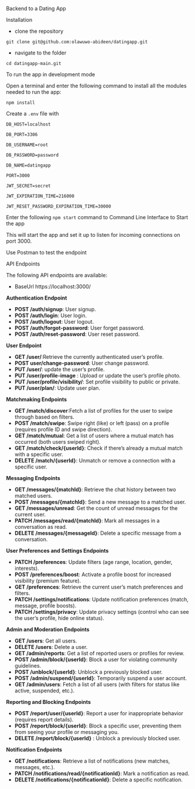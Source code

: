 Backend to a Dating App 

Installation

- clone the repository


`git clone git@github.com:olawuwo-abideen/datingapp.git`


- navigate to the folder


`cd datingapp-main.git`

To run the app in development mode

Open a terminal and enter the following command to install all the  modules needed to run the app:

`npm install`


Create a `.env` file with

`DB_HOST=localhost`

`DB_PORT=3306`

`DB_USERNAME=root`

`DB_PASSWORD=password`

`DB_NAME=datingapp`

`PORT=3000`

`JWT_SECRET=secret`

`JWT_EXPIRATION_TIME=216000`

`JWT_RESET_PASSWORD_EXPIRATION_TIME=30000`


Enter the following `npm start` command to Command Line Interface to Start the app

This will start the app and set it up to listen for incoming connections on port 3000. 

Use Postman to test the endpoint

API Endpoints

The following API endpoints are available:

- BaseUrl https://localhost:3000/


**Authentication Endpoint**

- **POST /auth/signup**: User signup.
- **POST /auth/login**: User login.
- **POST /auth/logout**: User logout.
- **POST /auth/forgot-password**: User forget password.
- **POST /auth/reset-password**: User reset password.

**User Endpoint**

- **GET /user/**:Retrieve the currently authenticated user’s profile.
- **POST user/change-password**: User change password.
- **PUT /user/**: update the user’s profile.
- **PUT /user/profile-image** : Upload or update the user’s profile photo.
- **PUT /user/profile/visibility/**: Set profile visibility to public or private.
- **PUT /user/plan/**: Update user plan.

**Matchmaking Endpoints**

- **GET /match/discover**:Fetch a list of profiles for the user to swipe through based on filters.
- **POST /match/swipe**: Swipe right (like) or left (pass) on a profile (requires profile ID and swipe direction).
- **GET /match/mutual**: Get a list of users where a mutual match has occurred (both users swiped right).
- **GET /match/check/{userId}**: Check if there’s already a mutual match with a specific user.
- **DELETE /match/{userId}**: Unmatch or remove a connection with a specific user.

**Messaging Endpoints**

- **GET /messages/{matchId}**: Retrieve the chat history between two matched users.
- **POST /messages/{matchId}**: Send a new message to a matched user.
- **GET /messages/unread**: Get the count of unread messages for the current user.
- **PATCH /messages/read/{matchId}**: Mark all messages in a conversation as read.
- **DELETE /messages/{messageId}**: Delete a specific message from a conversation.

**User Preferences and Settings Endpoints**

- **PATCH /preferences**: Update filters (age range, location, gender, interests).
- **POST /preferences/boost**: Activate a profile boost for increased visibility (premium feature).
- **GET /preferences**: Retrieve the current user’s match preferences and filters.
- **PATCH /settings/notifications**: Update notification preferences (match, message, profile boosts).
- **PATCH /settings/privacy**: Update privacy settings (control who can see the user’s profile, hide online status).

**Admin and Moderation Endpoints**
- **GET /users**: Get all users.
- **DELETE /users**: Delete a user.
- **GET /admin/reports**: Get a list of reported users or profiles for review.
- **POST /admin/block/{userId}**: Block a user for violating community guidelines.
- **POST /unblock/{userId}**: Unblock a previously blocked user.
- **POST /admin/suspend/{userId}**: Temporarily suspend a user account.
- **GET /admin/users**: Fetch a list of all users (with filters for status like active, suspended, etc.).

**Reporting and Blocking Endpoints**

- **POST /report/user/{userId}**: Report a user for inappropriate behavior (requires report details).
- **POST /report/block/{userId}**: Block a specific user, preventing them from seeing your profile or messaging you.
- **DELETE /report/block/{userId}** : Unblock a previously blocked user.



**Notification Endpoints**

- **GET /notifications**: Retrieve a list of notifications (new matches, messages, etc.).
- **PATCH /notifications/read/{notificationId}**: Mark a notification as read.
- **DELETE /notifications/{notificationId}**: Delete a specific notification.